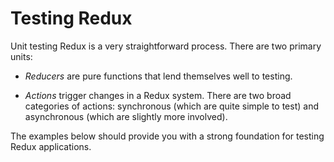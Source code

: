 # Testing Redux

Unit testing Redux is a very straightforward process. There are two primary units: 

* _Reducers_ are pure functions that lend themselves well to testing.  

* _Actions_ trigger changes in a Redux system. There are two broad categories of actions: synchronous (which are quite simple to test) and asynchronous (which are slightly more involved). 

The examples below should provide you with a strong foundation for testing Redux applications.
